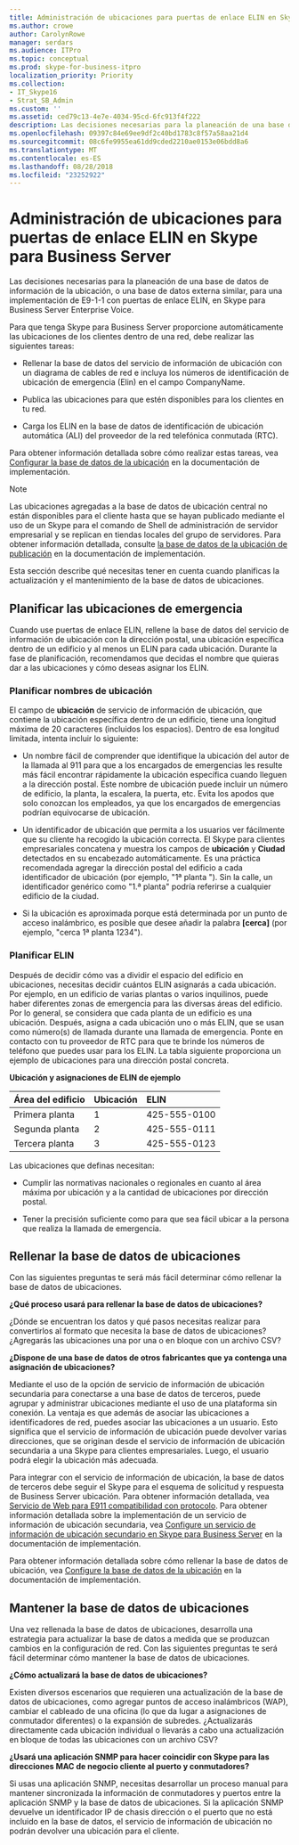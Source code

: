 ```yaml
---
title: Administración de ubicaciones para puertas de enlace ELIN en Skype para Business Server
ms.author: crowe
author: CarolynRowe
manager: serdars
ms.audience: ITPro
ms.topic: conceptual
ms.prod: skype-for-business-itpro
localization_priority: Priority
ms.collection:
- IT_Skype16
- Strat_SB_Admin
ms.custom: ''
ms.assetid: ced79c13-4e7e-4034-95cd-6fc913f4f222
description: Las decisiones necesarias para la planeación de una base de datos de información de la ubicación, o una base de datos externa similar, para una implementación de E9-1-1 con puertas de enlace ELIN, en Skype para Business Server Enterprise Voice.
ms.openlocfilehash: 09397c84e69ee9df2c40bd1783c8f57a58aa21d4
ms.sourcegitcommit: 08c6fe9955ea61dd9cded2210ae0153e06bdd8a6
ms.translationtype: MT
ms.contentlocale: es-ES
ms.lasthandoff: 08/28/2018
ms.locfileid: "23252922"
---
```

# <a name="manage-locations-for-elin-gateways-in-skype-for-business-server"></a>Administración de ubicaciones para puertas de enlace ELIN en Skype para Business Server

Las decisiones necesarias para la planeación de una base de datos de información de la ubicación, o una base de datos externa similar, para una implementación de E9-1-1 con puertas de enlace ELIN, en Skype para Business Server Enterprise Voice.

Para que tenga Skype para Business Server proporcione automáticamente las ubicaciones de los clientes dentro de una red, debe realizar las siguientes tareas:

- Rellenar la base de datos del servicio de información de ubicación con un diagrama de cables de red e incluya los números de identificación de ubicación de emergencia (Elin) en el campo CompanyName.

- Publica las ubicaciones para que estén disponibles para los clientes en tu red.

- Carga los ELIN en la base de datos de identificación de ubicación automática (ALI) del proveedor de la red telefónica conmutada (RTC).

Para obtener información detallada sobre cómo realizar estas tareas, vea [Configurar la base de datos de la ubicación](https://technet.microsoft.com/library/8544be31-6958-47ef-b926-fdc80d56191c.aspx) en la documentación de implementación.

> [!NOTE]
> Las ubicaciones agregadas a la base de datos de ubicación central no están disponibles para el cliente hasta que se hayan publicado mediante el uso de un Skype para el comando de Shell de administración de servidor empresarial y se replican en tiendas locales del grupo de servidores. Para obtener información detallada, consulte [la base de datos de la ubicación de publicación](https://technet.microsoft.com/library/dd032b5b-df0e-4017-ac46-e17570c1ab1e.aspx) en la documentación de implementación.

Esta sección describe qué necesitas tener en cuenta cuando planificas la actualización y el mantenimiento de la base de datos de ubicaciones.

## <a name="planning-emergency-locations"></a>Planificar las ubicaciones de emergencia

Cuando use puertas de enlace ELIN, rellene la base de datos del servicio de información de ubicación con la dirección postal, una ubicación específica dentro de un edificio y al menos un ELIN para cada ubicación. Durante la fase de planificación, recomendamos que decidas el nombre que quieras dar a las ubicaciones y cómo deseas asignar los ELIN.

### <a name="planning-location-names"></a>Planificar nombres de ubicación

El campo de **ubicación** de servicio de información de ubicación, que contiene la ubicación específica dentro de un edificio, tiene una longitud máxima de 20 caracteres (incluidos los espacios). Dentro de esa longitud limitada, intenta incluir lo siguiente:

- Un nombre fácil de comprender que identifique la ubicación del autor de la llamada al 911 para que a los encargados de emergencias les resulte más fácil encontrar rápidamente la ubicación específica cuando lleguen a la dirección postal. Este nombre de ubicación puede incluir un número de edificio, la planta, la escalera, la puerta, etc. Evita los apodos que solo conozcan los empleados, ya que los encargados de emergencias podrían equivocarse de ubicación.

- Un identificador de ubicación que permita a los usuarios ver fácilmente que su cliente ha recogido la ubicación correcta. El Skype para clientes empresariales concatena y muestra los campos de **ubicación** y **Ciudad** detectados en su encabezado automáticamente. Es una práctica recomendada agregar la dirección postal del edificio a cada identificador de ubicación (por ejemplo, "1ª planta <street number>"). Sin la calle, un identificador genérico como "1.ª planta" podría referirse a cualquier edificio de la ciudad.

- Si la ubicación es aproximada porque está determinada por un punto de acceso inalámbrico, es posible que desee añadir la palabra **[cerca]** (por ejemplo, "cerca 1ª planta 1234").

### <a name="planning-elins"></a>Planificar ELIN

Después de decidir cómo vas a dividir el espacio del edificio en ubicaciones, necesitas decidir cuántos ELIN asignarás a cada ubicación. Por ejemplo, en un edificio de varias plantas o varios inquilinos, puede haber diferentes zonas de emergencia para las diversas áreas del edificio. Por lo general, se considera que cada planta de un edificio es una ubicación. Después, asigna a cada ubicación uno o más ELIN, que se usan como número(s) de llamada durante una llamada de emergencia. Ponte en contacto con tu proveedor de RTC para que te brinde los números de teléfono que puedes usar para los ELIN. La tabla siguiente proporciona un ejemplo de ubicaciones para una dirección postal concreta.

**Ubicación y asignaciones de ELIN de ejemplo**

|**Área del edificio**|**Ubicación**|**ELIN**|
|:-----|:-----|:-----|
|Primera planta  <br/> |1  <br/> |425-555-0100  <br/> |
|Segunda planta  <br/> |2  <br/> |425-555-0111  <br/> |
|Tercera planta  <br/> |3  <br/> |425-555-0123  <br/> |

Las ubicaciones que definas necesitan:

- Cumplir las normativas nacionales o regionales en cuanto al área máxima por ubicación y a la cantidad de ubicaciones por dirección postal.

- Tener la precisión suficiente como para que sea fácil ubicar a la persona que realiza la llamada de emergencia.

## <a name="populating-the-location-database"></a>Rellenar la base de datos de ubicaciones

Con las siguientes preguntas te será más fácil determinar cómo rellenar la base de datos de ubicaciones.

 **¿Qué proceso usará para rellenar la base de datos de ubicaciones?**

¿Dónde se encuentran los datos y qué pasos necesitas realizar para convertirlos al formato que necesita la base de datos de ubicaciones? ¿Agregarás las ubicaciones una por una o en bloque con un archivo CSV?

 **¿Dispone de una base de datos de otros fabricantes que ya contenga una asignación de ubicaciones?**

Mediante el uso de la opción de servicio de información de ubicación secundaria para conectarse a una base de datos de terceros, puede agrupar y administrar ubicaciones mediante el uso de una plataforma sin conexión. La ventaja es que además de asociar las ubicaciones a identificadores de red, puedes asociar las ubicaciones a un usuario. Esto significa que el servicio de información de ubicación puede devolver varias direcciones, que se originan desde el servicio de información de ubicación secundaria a una Skype para clientes empresariales. Luego, el usuario podrá elegir la ubicación más adecuada.

Para integrar con el servicio de información de ubicación, la base de datos de terceros debe seguir el Skype para el esquema de solicitud y respuesta de Business Server ubicación. Para obtener información detallada, vea [Servicio de Web para E911 compatibilidad con protocolo](https://go.microsoft.com/fwlink/p/?linkid=213819). Para obtener información detallada sobre la implementación de un servicio de información de ubicación secundaria, vea [Configure un servicio de información de ubicación secundario en Skype para Business Server](../../deploy/deploy-enterprise-voice/secondary-location-information-service.md) en la documentación de implementación.

Para obtener información detallada sobre cómo rellenar la base de datos de ubicación, vea [Configure la base de datos de la ubicación](https://technet.microsoft.com/library/8544be31-6958-47ef-b926-fdc80d56191c.aspx) en la documentación de implementación.

## <a name="maintaining-the-location-database"></a>Mantener la base de datos de ubicaciones

Una vez rellenada la base de datos de ubicaciones, desarrolla una estrategia para actualizar la base de datos a medida que se produzcan cambios en la configuración de red. Con las siguientes preguntas te será fácil determinar cómo mantener la base de datos de ubicaciones.

 **¿Cómo actualizará la base de datos de ubicaciones?**

Existen diversos escenarios que requieren una actualización de la base de datos de ubicaciones, como agregar puntos de acceso inalámbricos (WAP), cambiar el cableado de una oficina (lo que da lugar a asignaciones de conmutador diferentes) o la expansión de subredes. ¿Actualizarás directamente cada ubicación individual o llevarás a cabo una actualización en bloque de todas las ubicaciones con un archivo CSV?

 **¿Usará una aplicación SNMP para hacer coincidir con Skype para las direcciones MAC de negocio cliente al puerto y conmutadores?**

Si usas una aplicación SNMP, necesitas desarrollar un proceso manual para mantener sincronizada la información de conmutadores y puertos entre la aplicación SNMP y la base de datos de ubicaciones. Si la aplicación SNMP devuelve un identificador IP de chasis dirección o el puerto que no está incluido en la base de datos, el servicio de información de ubicación no podrán devolver una ubicación para el cliente.


